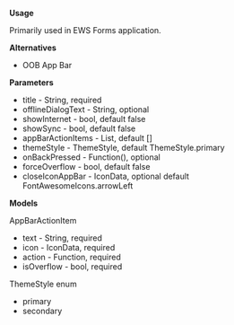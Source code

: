 **Usage**

Primarily used in EWS Forms application.

**Alternatives**

- OOB App Bar

**Parameters**

- title - String, required
- offlineDialogText - String, optional
- showInternet - bool, default false
- showSync - bool, default false
- appBarActionItems - List<AppBarActionItem>, default []
- themeStyle - ThemeStyle, default ThemeStyle.primary
- onBackPressed - Function(), optional
- forceOverflow - bool, default false
- closeIconAppBar - IconData, optional default FontAwesomeIcons.arrowLeft

**Models**

AppBarActionItem

- text - String, required
- icon - IconData, required
- action - Function, required
- isOverflow - bool, required

ThemeStyle enum

- primary
- secondary

`  `
